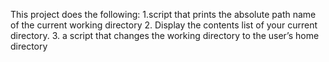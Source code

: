 This project does the following:
1.script that prints the absolute path name of the current working directory
2. Display the contents list of your current directory.
3. a script that changes the working directory to the user’s home directory


